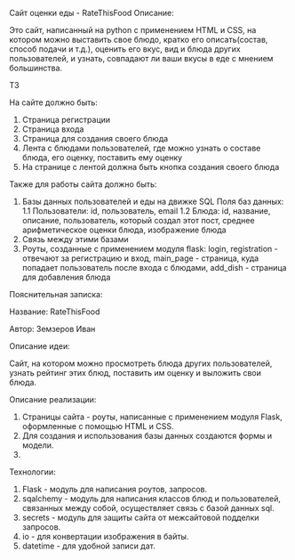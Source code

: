 Сайт оценки еды - RateThisFood
Описание: 

Это сайт, написанный на python с применением HTML и CSS, на котором можно выставить свое блюдо, кратко его описать(состав, способ подачи и т.д.), оценить его вкус, вид и блюда других пользователей, и узнать, совпадают ли ваши вкусы в еде с мнением большинства.

ТЗ

На сайте должно быть:
1. Страница регистрации
2. Страница входа
3. Страница для создания своего блюда
4. Лента с блюдами пользователей, где можно узнать о составе блюда, его оценку, поставить ему оценку
5. На странице с лентой должна быть кнопка создания своего блюда

Также для работы сайта должно быть:
1. Базы данных пользователей и еды на движке SQL
   Поля баз данных:
  1.1 Пользователи: id, пользователь, email
  1.2 Блюда: id, название, описание, пользователь, который создал этот пост, среднее арифметическое оценки блюда, изображение блюда
3. Связь между этими базами
4. Роуты, созданные с применением модуля flask: login, registration - отвечают за регистрацию и вход, main_page - страница, куда попадает пользователь после входа с блюдами, add_dish - страница для добавления блюда


Пояснительная записка:

Название: RateThisFood

Автор: Земзеров Иван

Описание идеи:

Сайт, на котором можно просмотреть блюда других пользователей, узнать рейтинг этих блюд, поставить им оценку и выложить свои блюда. 

Описание реализации:

1. Страницы сайта - роуты, написанные с применением модуля Flask, оформленные с помощью HTML и CSS.
2. Для создания и использования базы данных создаются формы и модели.
3. 


Технологии:
1. Flask - модуль для написания роутов, запросов.
2. sqalchemy - модуль для написания классов блюд и пользователей, связанных между собой, осуществляет связь с базой данных sql.
3. secrets - модуль для защиты сайта от межсайтовой подделки запросов.
4. io - для конвертации изображения в байты.
5. datetime - для удобной записи дат.



